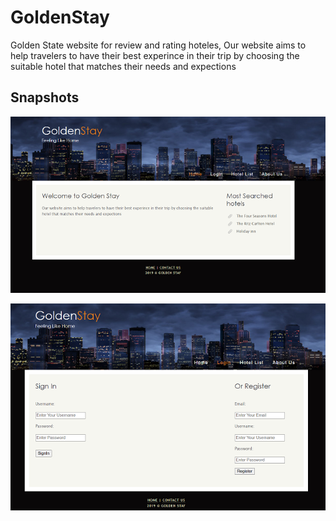 # GoldenStay

Golden State website for review and rating hoteles,
Our website aims to help travelers to have their best experince in their trip by choosing the suitable hotel that matches their needs and expections

## Snapshots

![alt text](https://github.com/ManalAlzeer/GoldenStay/blob/main/images/homepage.png?raw=true)

![alt text](https://github.com/ManalAlzeer/GoldenStay/blob/main/images/login%26signup.png?raw=true)
